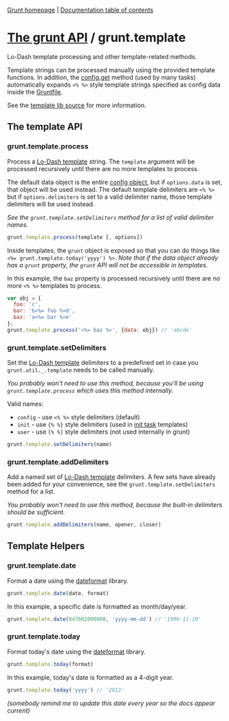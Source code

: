 [Grunt homepage](http://gruntjs.com/) | [Documentation table of contents](toc.md)

# [The grunt API](api.md) / grunt.template

Lo-Dash template processing and other template-related methods.

Template strings can be processed manually using the provided template functions. In addition, the [config.get](api_config.md) method (used by many tasks) automatically expands `<% %>` style template strings specified as config data inside the [Gruntfile](getting_started.md).

See the [template lib source](../lib/grunt/template.js) for more information.

## The template API

### grunt.template.process
Process a [Lo-Dash template](http://lodash.com/docs/#template) string. The `template` argument will be processed recursively until there are no more templates to process.

The default data object is the entire [config object](api_config.md), but if `options.data` is set, that object will be used instead. The default template delimiters are `<% %>` but if `options.delimiters` is set to a valid delimiter name, those template delimiters will be used instead.

_See the `grunt.template.setDelimiters` method for a list of valid delimiter names._

```javascript
grunt.template.process(template [, options])
```

Inside templates, the `grunt` object is exposed so that you can do things like `<%= grunt.template.today('yyyy') %>`. _Note that if the data object already has a `grunt` property, the `grunt` API will not be accessible in templates._

In this example, the `baz` property is processed recursively until there are no more `<% %>` templates to process.

```javascript
var obj = {
  foo: 'c',
  bar: 'b<%= foo %>d',
  baz: 'a<%= bar %>e'
};
grunt.template.process('<%= baz %>', {data: obj}) // 'abcde'
```

### grunt.template.setDelimiters
Set the [Lo-Dash template](http://lodash.com/docs/#template) delimiters to a predefined set in case you `grunt.util._.template` needs to be called manually.

_You probably won't need to use this method, because you'll be using `grunt.template.process` which uses this method internally._

Valid names:

* `config` - use `<% %>` style delimiters (default)
* `init` - use `{% %}` style delimiters (used in [init task](task_init.md) templates)
* `user` - use `[% %]` style delimiters (not used internally in grunt)

```javascript
grunt.template.setDelimiters(name)
```

### grunt.template.addDelimiters
Add a named set of [Lo-Dash template](http://lodash.com/docs/#template) delimiters. A few sets have already been added for your convenience, see the `grunt.template.setDelimiters` method for a list.

_You probably won't need to use this method, because the built-in delimiters should be sufficient._

```javascript
grunt.template.addDelimiters(name, opener, closer)
```

## Template Helpers

### grunt.template.date
Format a date using the [dateformat](https://github.com/felixge/node-dateformat) library.

```javascript
grunt.template.date(date, format)
```

In this example, a specific date is formatted as month/day/year.

```javascript
grunt.template.date(847602000000, 'yyyy-mm-dd') // '1996-11-10'
```

### grunt.template.today
Format today's date using the [dateformat](https://github.com/felixge/node-dateformat) library.

```javascript
grunt.template.today(format)
```

In this example, today's date is formatted as a 4-digit year.

```javascript
grunt.template.today('yyyy') // '2012'
```

_(somebody remind me to update this date every year so the docs appear current)_
